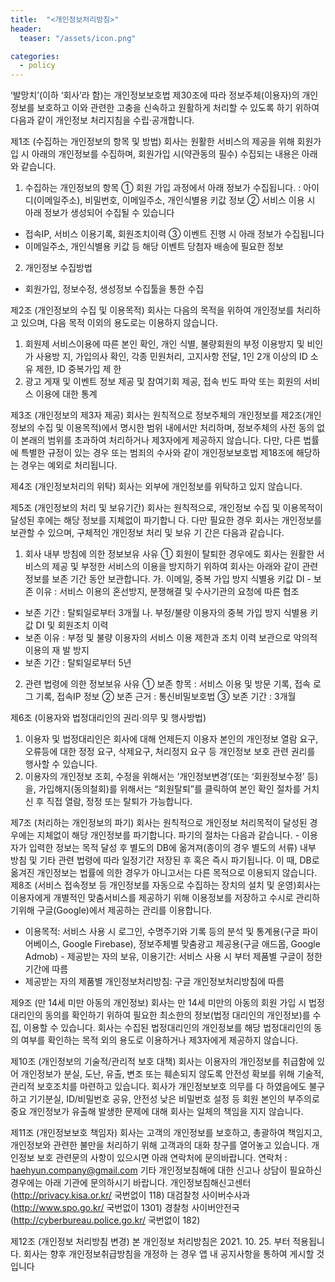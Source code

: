 ```yaml
---
title:  "<개인정보처리방침>"
header:
  teaser: "/assets/icon.png"

categories: 
  - policy
---
```


‘발망치’(이하 ‘회사’라 함)는 개인정보보호법 제30조에 따라 정보주체(이용자)의 개인정보를 보호하고 이와 관련한 고충을 신속하고 원활하게 처리할 수 있도록 하기 위하여 다음과 같이 개인정보 처리지침을 수립·공개합니다.

제1조 (수집하는 개인정보의 항목 및 방법)
회사는 원활한 서비스의 제공을 위해 회원가입 시 아래의 개인정보를 수집하며, 회원가입 시(약관동의 필수) 수집되는 내용은 아래와 같습니다. 
1. 수집하는 개인정보의 항목
① 회원 가입 과정에서 아래 정보가 수집됩니다.
: 아이디(이메일주소), 비밀번호, 이메일주소, 개인식별용 키값 정보
② 서비스 이용 시 아래 정보가 생성되어 수집될 수 있습니다
- 접속IP, 서비스 이용기록, 회원조치이력
③ 이벤트 진행 시 아래 정보가 수집됩니다
- 이메일주소, 개인식별용 키값 등 해당 이벤트 당첨자 배송에 필요한 정보
2. 개인정보 수집방법
- 회원가입, 정보수정, 생성정보 수집툴을 통한 수집

제2조 (개인정보의 수집 및 이용목적)
회사는 다음의 목적을 위하여 개인정보를 처리하고 있으며, 다음 목적 이외의 용도로는 이용하지 않습니다. 
1. 회원제 서비스이용에 따른 본인 확인, 개인 식별, 불량회원의 부정 이용방지 및 비인가 사용방
지, 가입의사 확인, 각종 민원처리, 고지사항 전달, 1인 2개 이상의 ID 소유 제한, ID 중복가입 제
한
2. 광고 게재 및 이벤트 정보 제공 및 참여기회 제공, 접속 빈도 파악 또는 회원의 서비스 이용에 
대한 통계

제3조 (개인정보의 제3자 제공)
회사는 원칙적으로 정보주체의 개인정보를 제2조(개인정보의 수집 및 이용목적)에서 명시한 범위 내에서만 처리하며, 정보주체의 사전 동의 없이 본래의 범위를 초과하여 처리하거나 제3자에게 제공하지 않습니다. 다만, 다른 법률에 특별한 규정이 있는 경우 또는 범죄의 수사와 같이 개인정보보호법 제18조에 해당하는 경우는 예외로 처리됩니다. 

제4조 (개인정보처리의 위탁)
회사는 외부에 개인정보를 위탁하고 있지 않습니다. 

제5조 (개인정보의 처리 및 보유기간)
회사는 원칙적으로, 개인정보 수집 및 이용목적이 달성된 후에는 해당 정보를 지체없이 파기합니
다. 다만 필요한 경우 회사는 개인정보를 보관할 수 있으며, 구체적인 개인정보 처리 및 보유 기
간은 다음과 같습니다. 
1. 회사 내부 방침에 의한 정보보유 사유
① 회원이 탈퇴한 경우에도 회사는 원활한 서비스의 제공 및 부정한 서비스의 이용을 방지하기 위하여 회사는 아래와 같이 관련 정보를 보존 기간 동안 보관합니다. 
가. 이메일, 중복 가입 방지 식별용 키값 DI - 보존 이유 : 서비스 이용의 혼선방지, 분쟁해결 및 수사기관의 요청에 따른 협조
- 보존 기간 : 탈퇴일로부터 3개월
나. 부정/불량 이용자의 중복 가입 방지 식별용 키값 DI 및 회원조치 이력
- 보존 이유 : 부정 및 불량 이용자의 서비스 이용 제한과 조치 이력 보관으로 악의적 이용의 재
발 방지
- 보존 기간 : 탈퇴일로부터 5년
2. 관련 법령에 의한 정보보유 사유
① 보존 항목 : 서비스 이용 및 방문 기록, 접속 로그 기록, 접속IP 정보
② 보존 근거 : 통신비밀보호법
③ 보존 기간 : 3개월

제6조 (이용자와 법정대리인의 권리·의무 및 행사방법)
1. 이용자 및 법정대리인은 회사에 대해 언제든지 이용자 본인의 개인정보 열람 요구, 오류등에 대한 정정 요구, 삭제요구, 처리정지 요구 등 개인정보 보호 관련 권리를 행사할 수 있습니다. 
2. 이용자의 개인정보 조회, 수정을 위해서는 ‘개인정보변경’(또는 ‘회원정보수정’ 등)을, 가입해지(동의철회)를 위해서는 “회원탈퇴”를 클릭하여 본인 확인 절차를 거치신 후 직접 열람, 정정 또는 탈퇴가 가능합니다. 

제7조 (처리하는 개인정보의 파기)
회사는 원칙적으로 개인정보 처리목적이 달성된 경우에는 지체없이 해당 개인정보를 파기합니다. 파기의 절차는 다음과 같습니다. - 이용자가 입력한 정보는 목적 달성 후 별도의 DB에 옮겨져(종이의 경우 별도의 서류) 내부 방침 및 기타 관련 법령에 따라 일정기간 저장된 후 혹은 즉시 파기됩니다. 이 때, DB로 옮겨진 개인정보는 법률에 의한 경우가 아니고서는 다른 목적으로 이용되지 않습니다. 제8조 (서비스 접속정보 등 개인정보를 자동으로 수집하는 장치의 설치 및 운영)회사는 이용자에게 개별적인 맞춤서비스를 제공하기 위해 이용정보를 저장하고 수시로 관리하기위해 구글(Google)에서 제공하는 관리를 이용합니다. 
- 이용목적: 서비스 사용 시 로그인, 수명주기와 기록 등의 분석 및 통계용(구글 파이어베이스, Google Firebase), 정보주체별 맞춤광고 제공용(구글 애드몹, Google Admob) - 제공받는 자의 보유, 이용기간: 서비스 사용 시 부터 제품별 구글이 정한 기간에 따름
- 제공받는 자의 제품별 개인정보처리방침: 구글 개인정보처리방침에 따름

제9조 (만 14세 미만 아동의 개인정보)
회사는 만 14세 미만의 아동의 회원 가입 시 법정대리인의 동의를 확인하기 위하여 필요한 최소한의 정보(법정 대리인의 개인정보)를 수집, 이용할 수 있습니다. 회사는 수집된 법정대리인의 개인정보를 해당 법정대리인의 동의 여부를 확인하는 목적 외의 용도로 이용하거나 제3자에게 제공하지 않습니다. 

제10조 (개인정보의 기술적/관리적 보호 대책)
회사는 이용자의 개인정보를 취급함에 있어 개인정보가 분실, 도난, 유출, 변조 또는 훼손되지 않도록 안전성 확보를 위해 기술적, 관리적 보호조치를 마련하고 있습니다. 회사가 개인정보보호 의무를 다 하였음에도 불구하고 기기분실, ID/비밀번호 공유, 안전성 낮은 비밀번호 설정 등 회원 본인의 부주의로 중요 개인정보가 유출해 발생한 문제에 대해 회사는 일체의 책임을 지지 않습니다. 

제11조 (개인정보보호 책임자)
회사는 고객의 개인정보를 보호하고, 총괄하여 책임지고, 개인정보와 관련한 불만을 처리하기 위해 고객과의 대화 창구를 열어놓고 있습니다. 개인정보 보호 관련문의 사항이 있으시면 아래 연락처에 문의바랍니다.
연락처 : haehyun.company@gmail.com
기타 개인정보침해에 대한 신고나 상담이 필요하신 경우에는 아래 기관에 문의하시기 바랍니다. 
개인정보침해신고센터 (http://privacy.kisa.or.kr/ 국번없이 118)
대검찰청 사이버수사과 (http://www.spo.go.kr/ 국번없이 1301)
경찰청 사이버안전국 (http://cyberbureau.police.go.kr/ 국번없이 182)

제12조 (개인정보 처리방침 변경)
본 개인정보 처리방침은 2021. 10. 25. 부터 적용됩니다. 회사는 향후 개인정보취급방침을 개정하
는 경우 앱 내 공지사항을 통하여 게시할 것입니다
